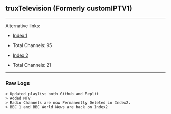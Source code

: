 ## truxTelevision (Formerly customIPTV1)
___
Alternative links:
* [Index 1](https://bit.ly/truxTV3)

* Total Channels: 95

* [Index 2](https://bit.ly/truxTV2)

* Total Channels: 21
___
### Raw Logs
```
> Updated playlist both Github and Replit
> Added MTV
> Radio Channels are now Permanently Deleted in Index2. 
> BBC 1 and BBC World News are back on Index2
```
